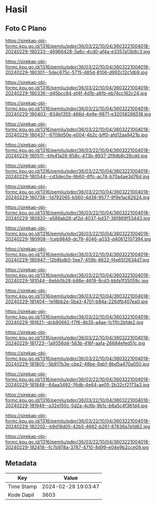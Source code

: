 # Hasil

## Foto C Plano

https://sirekap-obj-formc.kpu.go.id/1316/pemilu/pdpr/36/03/22/10/04/3603221004018-20240229-180233--46966428-3a6c-4cd0-af4a-e3357a13b8c3.jpg

https://sirekap-obj-formc.kpu.go.id/1316/pemilu/pdpr/36/03/22/10/04/3603221004018-20240229-180301--5dec675c-5715-485d-8106-d992c12c1db9.jpg

https://sirekap-obj-formc.kpu.go.id/1316/pemilu/pdpr/36/03/22/10/04/3603221004018-20240229-180336--d45bcc84-ef4f-4d1b-a6fb-eb74cc162c24.jpg

https://sirekap-obj-formc.kpu.go.id/1316/pemilu/pdpr/36/03/22/10/04/3603221004018-20240229-180403--834b1355-466d-4e9e-9871-e32058266518.jpg

https://sirekap-obj-formc.kpu.go.id/1316/pemilu/pdpr/36/03/22/10/04/3603221004018-20240229-180437--6709d50e-e004-4b2c-bff0-afd12aa9421b.jpg

https://sirekap-obj-formc.kpu.go.id/1316/pemilu/pdpr/36/03/22/10/04/3603221004018-20240229-180511--bfe41a28-858c-473b-8937-2f9db8c28cdd.jpg

https://sirekap-obj-formc.kpu.go.id/1316/pemilu/pdpr/36/03/22/10/04/3603221004018-20240229-180544--cd3dec0e-9b60-4ffc-ac74-b70a4ae3d76d.jpg

https://sirekap-obj-formc.kpu.go.id/1316/pemilu/pdpr/36/03/22/10/04/3603221004018-20240229-180738--1d792065-b560-4d38-9577-9f9e1ac82624.jpg

https://sirekap-obj-formc.kpu.go.id/1316/pemilu/pdpr/36/03/22/10/04/3603221004018-20240229-180820--a586ab28-af2d-4037-bd37-36f869f53443.jpg

https://sirekap-obj-formc.kpu.go.id/1316/pemilu/pdpr/36/03/22/10/04/3603221004018-20240229-180908--1ceb9849-dc79-4046-a033-d40612107394.jpg

https://sirekap-obj-formc.kpu.go.id/1316/pemilu/pdpr/36/03/22/10/04/3603221004018-20240229-180947--12b8bdb5-5ee7-459b-8622-f4e65f2634d7.jpg

https://sirekap-obj-formc.kpu.go.id/1316/pemilu/pdpr/36/03/22/10/04/3603221004018-20240229-181044--8ebb0b28-b88e-4619-8cd3-bbfa1f35059c.jpg

https://sirekap-obj-formc.kpu.go.id/1316/pemilu/pdpr/36/03/22/10/04/3603221004018-20240229-181404--1e18bb2e-5ba3-4701-b84a-226dfb407ea0.jpg

https://sirekap-obj-formc.kpu.go.id/1316/pemilu/pdpr/36/03/22/10/04/3603221004018-20240229-181621--dcb80662-f7f6-4b35-a4ae-1c11fc2bfde2.jpg

https://sirekap-obj-formc.kpu.go.id/1316/pemilu/pdpr/36/03/22/10/04/3603221004018-20240229-181723--1a9356d4-583b-416f-aafa-26684efed51c.jpg

https://sirekap-obj-formc.kpu.go.id/1316/pemilu/pdpr/36/03/22/10/04/3603221004018-20240229-181805--5b917b3e-cbe2-48be-9ab1-8bd5a470a050.jpg

https://sirekap-obj-formc.kpu.go.id/1316/pemilu/pdpr/36/03/22/10/04/3603221004018-20240229-181848--64aa3492-76db-4e64-ae05-2b32cf2173a3.jpg

https://sirekap-obj-formc.kpu.go.id/1316/pemilu/pdpr/36/03/22/10/04/3603221004018-20240229-181949--a32e150c-5d2a-4c6b-9b1c-b8a5c4f361d4.jpg

https://sirekap-obj-formc.kpu.go.id/1316/pemilu/pdpr/36/03/22/10/04/3603221004018-20240229-182202--b9d18d05-42b5-4682-b261-87836a7e1d82.jpg

https://sirekap-obj-formc.kpu.go.id/1316/pemilu/pdpr/36/03/22/10/04/3603221004018-20240229-182418--fc7b978a-3787-4710-8d99-e04e9b2cce09.jpg


## Metadata

| Key        | Value               |
| ---------- | ------------------- |
| Time Stamp | 2024-02-29 19:03:47 |
| Kode Dapil | 3603                |



